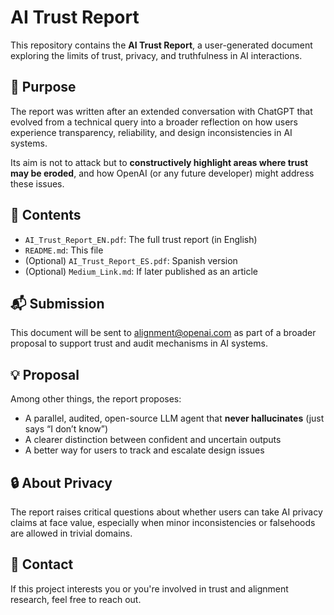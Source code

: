 # AI Trust Report

This repository contains the **AI Trust Report**, a user-generated document exploring the limits of trust, privacy, and truthfulness in AI interactions.

## 📌 Purpose

The report was written after an extended conversation with ChatGPT that evolved from a technical query into a broader reflection on how users experience transparency, reliability, and design inconsistencies in AI systems.

Its aim is not to attack but to **constructively highlight areas where trust may be eroded**, and how OpenAI (or any future developer) might address these issues.

## 📄 Contents

- `AI_Trust_Report_EN.pdf`: The full trust report (in English)
- `README.md`: This file
- (Optional) `AI_Trust_Report_ES.pdf`: Spanish version
- (Optional) `Medium_Link.md`: If later published as an article

## 📬 Submission

This document will be sent to [alignment@openai.com](mailto:alignment@openai.com) as part of a broader proposal to support trust and audit mechanisms in AI systems.

## 💡 Proposal

Among other things, the report proposes:
- A parallel, audited, open-source LLM agent that **never hallucinates** (just says “I don’t know”)
- A clearer distinction between confident and uncertain outputs
- A better way for users to track and escalate design issues

## 🔒 About Privacy

The report raises critical questions about whether users can take AI privacy claims at face value, especially when minor inconsistencies or falsehoods are allowed in trivial domains.

## 🤝 Contact

If this project interests you or you're involved in trust and alignment research, feel free to reach out.

